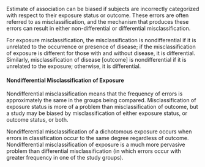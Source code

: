 Estimate of association can be biased if subjects are incorrectly categorized
with respect to their exposure status or outcome.
These errors are often referred to as misclassification, and the mechanism that
produces these errors can result in either non-differential or differential
misclassification.

For exposure misclassification, the misclassification is nondifferential if it
is unrelated to the occurrence or presence of disease; if the misclassification
of exposure is different for those with and without disease, it is differential.
Similarly, misclassification of disease [outcome] is nondifferential if it is
unrelated to the exposure; otherwise, it is differential.

#### Nondifferential Misclassification of Exposure

Nondifferential misclassification means that the frequency of errors is
approximately the same in the groups being compared.
Misclassification of exposure status is more of a problem than misclassification
of outcome, but a study may be biased by misclassification of either exposure
status, or outcome status, or both.

Nondifferential misclassification of a dichotomous exposure occurs when errors
in classification occur to the same degree regardless of outcome.
Nondifferential misclassification of exposure is a much more pervasive problem
than differential misclassification (in which errors occur with greater
frequency in one of the study groups).
